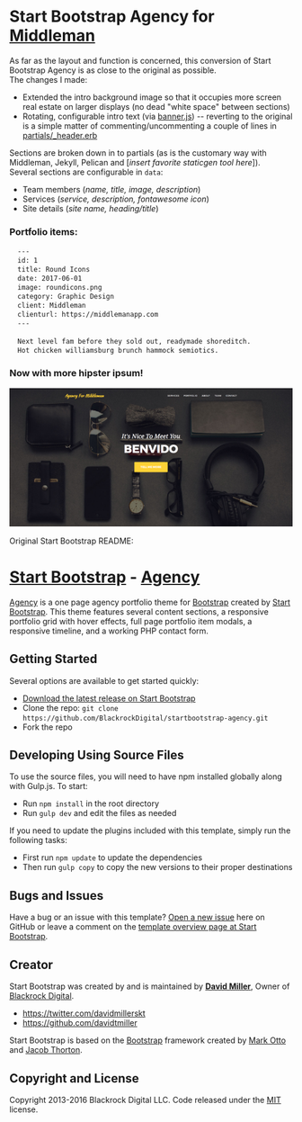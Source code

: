 # Start Bootstrap Agency for [Middleman](https://middlemanapp.com)  
As far as the layout and function is concerned, this conversion of Start Bootstrap Agency is as close to the original as possible.  
The changes I made:  
 * Extended the intro background image so that it occupies more screen real estate on larger displays (no dead "white space" between sections)
 * Rotating, configurable intro text (via [banner.js](source/js/banner.js)) -- reverting to the original is a simple matter of commenting/uncommenting a couple of lines in [partials/_header.erb](source/partials/_header.erb)

Sections are broken down in to partials (as is the customary way with Middleman, Jekyll, Pelican and [*insert favorite staticgen tool here*]).  
Several sections are configurable in `data`:  
 * Team members (*name, title, image, description*)
 * Services (*service, description, fontawesome icon*)
 * Site details (*site name, heading/title*)



### Portfolio items:  

      ---
      id: 1
      title: Round Icons
      date: 2017-06-01
      image: roundicons.png
      category: Graphic Design
      client: Middleman
      clienturl: https://middlemanapp.com
      ---

      Next level fam before they sold out, readymade shoreditch.  
      Hot chicken williamsburg brunch hammock semiotics.


### Now with more hipster ipsum!  

![Agency for Middleman](screenshots/Agency.png)

Original Start Bootstrap README:  


# [Start Bootstrap](http://startbootstrap.com/) - [Agency](http://startbootstrap.com/template-overviews/agency/)

[Agency](http://startbootstrap.com/template-overviews/agency/) is a one page agency portfolio theme for [Bootstrap](http://getbootstrap.com/) created by [Start Bootstrap](http://startbootstrap.com/). This theme features several content sections, a responsive portfolio grid with hover effects, full page portfolio item modals, a responsive timeline, and a working PHP contact form.

## Getting Started

Several options are available to get started quickly:
* [Download the latest release on Start Bootstrap](http://startbootstrap.com/template-overviews/agency/)
* Clone the repo: `git clone https://github.com/BlackrockDigital/startbootstrap-agency.git`
* Fork the repo

## Developing Using Source Files

To use the source files, you will need to have npm installed globally along with Gulp.js. To start:
* Run `npm install` in the root directory
* Run `gulp dev` and edit the files as needed

If you need to update the plugins included with this template, simply run the following tasks:
* First run `npm update` to update the dependencies
* Then run `gulp copy` to copy the new versions to their proper destinations

## Bugs and Issues

Have a bug or an issue with this template? [Open a new issue](https://github.com/BlackrockDigital/startbootstrap-agency/issues) here on GitHub or leave a comment on the [template overview page at Start Bootstrap](http://startbootstrap.com/template-overviews/agency/).

## Creator

Start Bootstrap was created by and is maintained by **[David Miller](http://davidmiller.io/)**, Owner of [Blackrock Digital](http://blackrockdigital.io/).

* https://twitter.com/davidmillerskt
* https://github.com/davidtmiller

Start Bootstrap is based on the [Bootstrap](http://getbootstrap.com/) framework created by [Mark Otto](https://twitter.com/mdo) and [Jacob Thorton](https://twitter.com/fat).

## Copyright and License

Copyright 2013-2016 Blackrock Digital LLC. Code released under the [MIT](https://github.com/BlackrockDigital/startbootstrap-agency/blob/gh-pages/LICENSE) license.